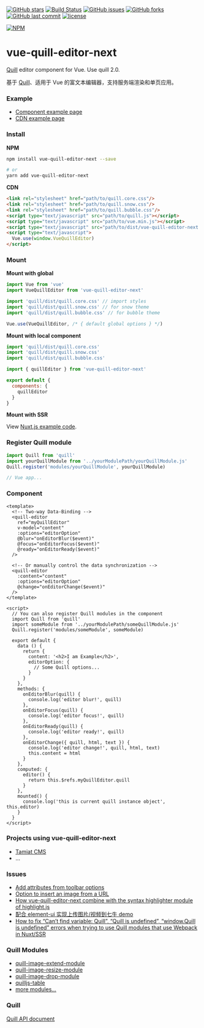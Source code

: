 [![GitHub stars](https://img.shields.io/github/stars/awamwang/vue-quill-editor-next.svg?style=flat-square)](https://github.com/awamwang/vue-quill-editor-next/stargazers)
[![Build Status](https://travis-ci.com/awamwang/vue-quill-editor-next.svg?branch=master)](https://travis-ci.com/awamwang/vue-quill-editor-next)
[![GitHub issues](https://img.shields.io/github/issues/awamwang/vue-quill-editor-next.svg?style=flat-square)](https://github.com/awamwang/vue-quill-editor-next/issues)
[![GitHub forks](https://img.shields.io/github/forks/awamwang/vue-quill-editor-next.svg?style=flat-square)](https://github.com/awamwang/vue-quill-editor-next/network)
[![GitHub last commit](https://img.shields.io/github/last-commit/google/skia.svg?style=flat-square)](https://github.com/awamwang/vue-quill-editor-next)
[![license](https://img.shields.io/github/license/mashape/apistatus.svg?style=flat-square)](https://github.com/awamwang/vue-quill-editor-next)

[![NPM](https://nodei.co/npm/vue-quill-editor-next.png?downloads=true&downloadRank=true&stars=true)](https://nodei.co/npm/vue-quill-editor-next/)

# vue-quill-editor-next

[Quill](https://github.com/quilljs/quill) editor component for Vue. Use quill 2.0.

基于 [Quill](https://github.com/quilljs/quill)、适用于 Vue 的富文本编辑器，支持服务端渲染和单页应用。


### Example

- [Component example page](https://awamwang.github.io/vue-quill-editor-next/)
- [CDN example page](https://jsfiddle.net/surmon/fpojgkmy/)


### Install

**NPM**

``` bash
npm install vue-quill-editor-next --save

# or
yarn add vue-quill-editor-next
```

**CDN**

``` html
<link rel="stylesheet" href="path/to/quill.core.css"/>
<link rel="stylesheet" href="path/to/quill.snow.css"/>
<link rel="stylesheet" href="path/to/quill.bubble.css"/>
<script type="text/javascript" src="path/to/quill.js"></script>
<script type="text/javascript" src="path/to/vue.min.js"></script>
<script type="text/javascript" src="path/to/dist/vue-quill-editor-next.js"></script>
<script type="text/javascript">
  Vue.use(window.VueQuillEditor)
</script>
```

### Mount

**Mount with global**

``` javascript
import Vue from 'vue'
import VueQuillEditor from 'vue-quill-editor-next'

import 'quill/dist/quill.core.css' // import styles
import 'quill/dist/quill.snow.css' // for snow theme
import 'quill/dist/quill.bubble.css' // for bubble theme

Vue.use(VueQuillEditor, /* { default global options } */)
```

**Mount with local component**

```javascript
import 'quill/dist/quill.core.css'
import 'quill/dist/quill.snow.css'
import 'quill/dist/quill.bubble.css'

import { quillEditor } from 'vue-quill-editor-next'

export default {
  components: {
    quillEditor
  }
}
```

**Mount with SSR**

View [Nuxt.js example code](https://github.com/awamwang/awamwang.github.io/tree/source/projects/vue-quill-editor-next/nuxt).

### Register Quill module

```javascript
import Quill from 'quill'
import yourQuillModule from '../yourModulePath/yourQuillModule.js'
Quill.register('modules/yourQuillModule', yourQuillModule)

// Vue app...
```

### Component

``` vue
<template>
  <!-- Two-way Data-Binding -->
  <quill-editor
    ref="myQuillEditor"
    v-model="content"
    :options="editorOption"
    @blur="onEditorBlur($event)"
    @focus="onEditorFocus($event)"
    @ready="onEditorReady($event)"
  />

  <!-- Or manually control the data synchronization -->
  <quill-editor
    :content="content"
    :options="editorOption"
    @change="onEditorChange($event)"
  />
</template>

<script>
  // You can also register Quill modules in the component
  import Quill from 'quill'
  import someModule from '../yourModulePath/someQuillModule.js'
  Quill.register('modules/someModule', someModule)
  
  export default {
    data () {
      return {
        content: '<h2>I am Example</h2>',
        editorOption: {
          // Some Quill options...
        }
      }
    },
    methods: {
      onEditorBlur(quill) {
        console.log('editor blur!', quill)
      },
      onEditorFocus(quill) {
        console.log('editor focus!', quill)
      },
      onEditorReady(quill) {
        console.log('editor ready!', quill)
      },
      onEditorChange({ quill, html, text }) {
        console.log('editor change!', quill, html, text)
        this.content = html
      }
    },
    computed: {
      editor() {
        return this.$refs.myQuillEditor.quill
      }
    },
    mounted() {
      console.log('this is current quill instance object', this.editor)
    }
  }
</script>
```

### Projects using vue-quill-editor-next
- [Tamiat CMS](https://github.com/tamiat/tamiat/)
- ...


### Issues
- [Add attributes from toolbar options](https://github.com/quilljs/quill/issues/1084)
- [Option to insert an image from a URL](https://github.com/quilljs/quill/issues/893)
- [How vue-quill-editor-next combine with the syntax highlighter module of highlight.js](https://github.com/awamwang/vue-quill-editor-next/issues/39)
- [配合 element-ui 实现上传图片/视频到七牛 demo](https://github.com/awamwang/vue-quill-editor-next/issues/102)
- [How to fix “Can’t find variable: Quill”, “Quill is undefined”, “window.Quill is undefined” errors when trying to use Quill modules that use Webpack in Nuxt/SSR](https://github.com/awamwang/vue-quill-editor-next/issues/171#issuecomment-370253411)


### Quill Modules
- [quill-image-extend-module](https://github.com/NextBoy/quill-image-extend-module)
- [quill-image-resize-module](https://github.com/kensnyder/quill-image-resize-module)
- [quill-image-drop-module](https://github.com/kensnyder/quill-image-drop-module)
- [quilljs-table](https://github.com/dost/quilljs-table)
- [more modules...](https://github.com/search?o=desc&q=quill+module&s=stars&type=Repositories&utf8=%E2%9C%93)


### Quill
[Quill API document](https://quilljs.com/docs/quickstart/)

